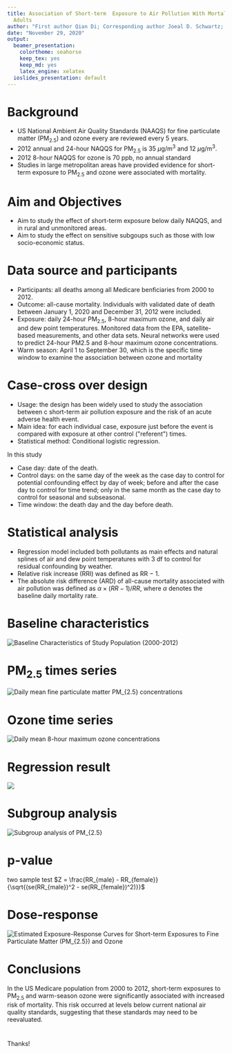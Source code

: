 ```yaml
---
title: Association of Short-term  Exposure to Air Pollution With Mortality in Older
  Adults
author: "First author Qian Di; Corresponding author Joeal D. Schwartz; Fuyu Guo Presenting"
date: "November 29, 2020"
output:
  beamer_presentation:
    colortheme: seahorse
    keep_tex: yes
    keep_md: yes
    latex_engine: xelatex
  ioslides_presentation: default
---
```




# Background

- US National Ambient Air Quality Standards (NAAQS) for 
  fine particulate matter (PM$_{2.5}$) and ozone every are reviewed every
  5 years.
- 2012  annual and 24-hour NAQQS for PM$_{2.5}$ is 35 $\mu$g/m$^{3}$ and 12 $\mu$g/m$^{3}$.
- 2012 8-hour NAQQS for ozone is 70 ppb, no annual standard
- Studies in large metropolitan areas have provided evidence for short-term   exposure to PM$_{2.5}$ and ozone were associated with mortality.

# Aim and Objectives
- Aim to study the effect of short-term exposure below daily NAQQS, and in rural and unmonitored areas.
- Aim to study the effect on sensitive subgoups such as those with low       socio-economic status.


# Data source and participants
- Participants: all deaths among all Medicare benficiaries from 2000 to       2012.
- Outcome: all-cause mortality. Individuals with validated date of death     between January 1, 2020 and December 31, 2012 were included.
- Exposure: daily 24-hour PM$_{2.5}$, 8-hour maximum ozone, and daily air     and dew point temperatures. Monitored data from the EPA, satellite-based   measurements, and other data sets. Neural networks were used to predict    24-hour PM2.5 and 8-hour maximum ozone concentrations.
- Warm season: April 1 to September 30, which is the specific time window    to examine the association between ozone and mortality

# Case-cross over design
- Usage: the design has been widely used to study the association between c   short-term air pollution exposure and the risk of an acute adverse health   event.
- Main idea: for each individual case, exposure just before the event is     compared with exposure at other control ("referent") times.
- Statistical method: Conditional logistic regression.  
  
In this study  
- Case day: date of the death.
- Control days: on the same day of the week as the case day to control for   potential confounding effect by day of week; before and after the case     day to control for time trend; only in the same month as the case day to   control for seasonal and subseasonal.
- Time window: the death day and the day before death.

# Statistical analysis

- Regression model included both pollutants as main effects and natural      splines of air and dew point temperatures with 3 df to control for         residual confounding by weather. 
- Relative risk increase (RRI) was defined as RR − 1.
- The absolute risk difference (ARD) of all-cause mortality associated with   air pollution was defined as $\alpha \times (RR - 1)/RR$, where $\alpha$ denotes the baseline daily mortality   rate.


# Baseline characteristics
![Baseline Characteristics of Study Population (2000-2012)](p1.JPG)


# PM$_{2.5}$ times series
![Daily mean fine particulate matter PM$_{2.5}$ concentrations](p2.JPG)

# Ozone time series
![Daily mean 8-hour maximum ozone concentrations](p3.JPG)


# Regression result
![](p4.JPG)


# Subgroup analysis
![Subgroup analysis of PM$_{2.5}$](p6.JPG)


# p-value 
two sample test
$Z = \frac{RR_{male} - RR_{female}}{\sqrt{(se(RR_{male})^2 - se(RR_{female})^2)}}$


# Dose-response
![Estimated Exposure-Response Curves for Short-term Exposures to Fine Particulate Matter (PM$_{2.5}$) and Ozone](p5.JPG)


# Conclusions

In the US Medicare population from 2000 to 2012, short-term exposures to PM$_{2.5}$ and warm-season ozone were significantly associated with increased risk of mortality. This risk occurred at levels below current national air quality standards, suggesting that these standards may need to be reevaluated.

# 
Thanks!
